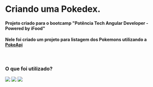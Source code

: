# Criando uma Pokedex.

#### Projeto criado para o bootcamp "Potência Tech Angular Developer - Powered by iFood"
#### Nele foi criado um projeto para listagem dos Pokemons utilizando a <a href="https://pokeapi.co">PokeApi</a>

<br/>

### O que foi utilizado? <br/>
   <img src="https://img.shields.io/badge/HTML5-E34F26?style=for-the-badge&logo=html5&logoColor=white">
   <img src="https://img.shields.io/badge/CSS3-1572B6?style=for-the-badge&logo=css3&logoColor=white">
   <img src="https://img.shields.io/badge/JavaScript-323330?style=for-the-badge&logo=javascript&logoColor=F7DF1E">